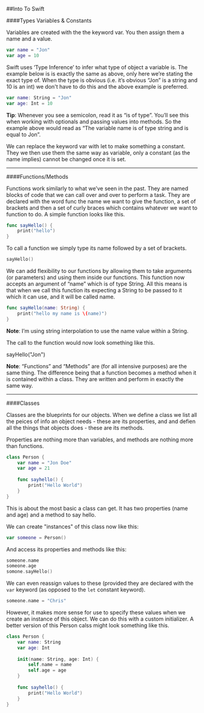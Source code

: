 ##Into To Swift

####Types Variables & Constants

Variables are created with the the keyword var. You then assign them a name and a value.

```swift
var name = "Jon"
var age = 10
```

Swift uses ‘Type Inference’ to infer what type of object a variable is. The example below is is exactly the same as above, only here we’re stating the exact type of. When the type is obvious (i.e. it’s obvious “Jon” is a string and 10 is an int) we don't have to do this and the above example is preferred.

```swift
var name: String = "Jon"
var age: Int = 10
```

**Tip**: Whenever you see a semicolon, read it as “is of type”.  You’ll see this when working with optionals and passing values into methods. So the example above would read as “The variable name is of type string and is equal to Jon”. 

We can replace the keyword var with let to make something a constant. They we then use them the same way as variable, only a constant (as the name implies) cannot be changed once it is set. 

___

####Functions/Methods

Functions work similarly to what we’ve seen in the past. They are named blocks of code that we can call over and over to perform a task. They are declared with the word func the name we want to give the function, a set of brackets and then a set of curly braces which contains whatever we want to function to do. A simple function looks like this. 

```swift
func sayHello() {
    print("hello")
}
```

To call a function we simply type its name followed by a set of brackets.

```swift
sayHello()
```

We can add flexibility to our functions by allowing them to take arguments (or parameters) and using them inside our functions.  This function now accepts an argument of “name” which is of type String. All this means is that when we call this function its expecting a String to be passed to it which it can use, and it will be called name.

```swift
func sayHello(name: String) {
    print("hello my name is \(name)")
}
```

**Note**: I’m using string interpolation to use the name value within a String.

The call to the function would now look something like this.

sayHello("Jon")

**Note**: “Functions” and “Methods” are (for all intensive purposes) are the same thing. The difference being that a function becomes a method when it is contained within a class. They are written and perform in exactly the same way. 

___

####Classes

Classes are the blueprints for our objects. When we define a class we list all the peices of info an object needs - these are its properties, and and defien all the things that objects does - these are its methods. 

Properties are nothing more than variables, and methods are nothing more than functions. 

```swift
class Person {
    var name = "Jon Doe"
    var age = 21
    
    func sayhello() {
        print("Hello World")
    }
}
```
This is about the most basic a class can get. It has two properties (name and age) and a method to say hello. 

We can create "instances" of this class now like this: 
```swift
var someone = Person()
```

And access its properties and methods like this:

```swift
someone.name
someone.age
somone.sayHello()
```

We can even reassign values to these (provided they are declared with the `var` keyword (as opposed to the `let` constant keyword). 

```swift 
someone.name = "Chris"
```

However, it makes more sense for use to specify these values when we create an instance of this object. We can do this with a custom initializer. A better version of this Person calss might look something like this. 

```swift
class Person {
    var name: String
    var age: Int
    
    init(name: String, age: Int) {
        self.name = name
        self.age = age
    }
    
    func sayhello() {
        print("Hello World")
    }
}
```













